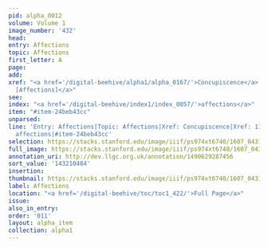 ```yaml
---
pid: alpha_0012
volume: Volume 1
image_number: '432'
head:
entry: Affections
topic: Affections
first_letter: A
page:
add:
xref: "<a href='/digital-beehive/alpha1/alpha_0167/'>Concupiscence</a>|<a href='/digital-beehive/num5/num_1621/'>1187
  [Affections]</a>"
see:
index: "<a href='/digital-beehive/index1/index_0057/'>affections</a>"
item: "#item-24beb43cc"
unparsed:
line: 'Entry: Affections|Topic: Affections|Xref: Concupiscence|Xref: 1187 [Affections]|Index:
  affections|#item-24beb43cc'
selection: https://stacks.stanford.edu/image/iiif/ps974xt6740/1607_0431/699,484,3177,596/full/0/default.jpg
full_image: https://stacks.stanford.edu/image/iiif/ps974xt6740/1607_0431/full/full/0/default.jpg
annotation_uri: http://dev.llgc.org.uk/annotation/1490629287456
sort_value: '143210484'
insertion:
thumbnail: https://stacks.stanford.edu/image/iiif/ps974xt6740/1607_0431/699,484,600,180/250,/0/default.jpg
label: Affections
location: "<a href='/digital-beehive/toc/toc1_422/'>Full Page</a>"
issue:
also_in_entry:
order: '011'
layout: alpha_item
collection: alpha1
---
```

